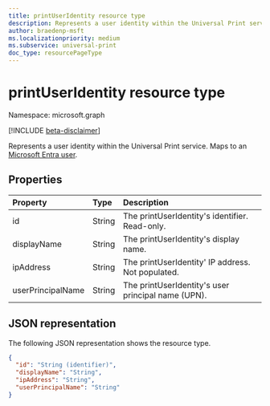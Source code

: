```yaml
---
title: printUserIdentity resource type
description: Represents a user identity within the Universal Print service. Maps to a Microsoft Entra user.
author: braedenp-msft
ms.localizationpriority: medium
ms.subservice: universal-print
doc_type: resourcePageType
---
```


# printUserIdentity resource type

Namespace: microsoft.graph

[!INCLUDE [beta-disclaimer](../../includes/beta-disclaimer.md)]

Represents a user identity within the Universal Print service. Maps to an [Microsoft Entra user](user.md).

## Properties
| Property     | Type        | Description |
|:-------------|:------------|:------------|
|id|String|The printUserIdentity's identifier. Read-only.|
|displayName|String|The printUserIdentity's display name.|
|ipAddress|String|The printUserIdentity' IP address. Not populated.|
|userPrincipalName|String|The printUserIdentity's user principal name (UPN).|

## JSON representation

The following JSON representation shows the resource type.

<!-- {
  "blockType": "resource",
  "optionalProperties": [

  ],
  "@odata.type": "microsoft.graph.printUserIdentity",
  "keyProperty": "id",
  "baseType":"microsoft.graph.entity"
}-->

```json
{
  "id": "String (identifier)",
  "displayName": "String",
  "ipAddress": "String",
  "userPrincipalName": "String"
}

```

<!-- uuid: 8fcb5dbc-d5aa-4681-8e31-b001d5168d79
2015-10-25 14:57:30 UTC -->
<!-- {
  "type": "#page.annotation",
  "description": "printUserIdentity resource",
  "keywords": "",
  "section": "documentation",
  "tocPath": ""
}-->
